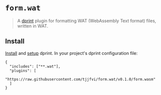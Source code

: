 # `form.wat`

> A [dprint](https://github.com/dprint/dprint) plugin for formatting WAT
> (WebAssembly Text format) files, written in WAT.

## Install

[Install](https://dprint.dev/install/) and [setup](https://dprint.dev/setup/)
dprint. In your project's dprint configuration file:

```jsonc
{
  "includes": ["**.wat"],
  "plugins": [
    "https://raw.githubusercontent.com/tjjfvi/form.wat/v0.1.0/form.wasm"
  ]
}
```
